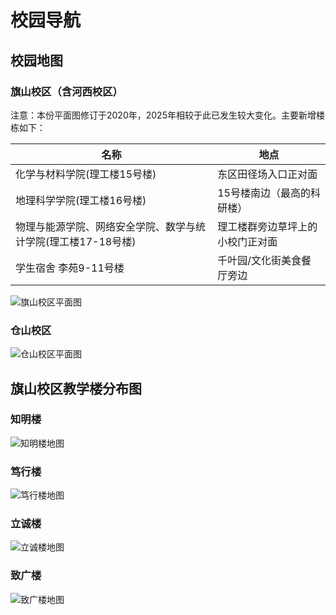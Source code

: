 # 校园导航
## 校园地图
### 旗山校区（含河西校区）
注意：本份平面图修订于2020年，2025年相较于此已发生较大变化。主要新增楼栋如下：

| 名称 | 地点 | 
| --- | --- | 
| 化学与材料学院(理工楼15号楼) | 东区田径场入口正对面 | 
| 地理科学学院(理工楼16号楼) | 15号楼南边（最高的科研楼） | 
| 物理与能源学院、网络安全学院、数学与统计学院(理工楼17-18号楼) | 理工楼群旁边草坪上的小校门正对面 | 
| 学生宿舍 李苑9-11号楼 | 千叶园/文化街美食餐厅旁边 | 

![旗山校区平面图](https://office.fjnu.edu.cn/_upload/article/images/2f/f4/e5339aaf4dfd8a8d0146fb48e69a/d82e273e-b001-4cd6-9398-f203cad3aac3.png)

### 仓山校区
![仓山校区平面图](https://xq.fjnu.edu.cn/_upload/article/images/a9/ff/66ddf674470ca9868fb3dc64e388/4aff7dfc-0e22-4449-ae92-4a413e9cd68b.jpg)

## 旗山校区教学楼分布图
### 知明楼
![知明楼地图](https://fjnu-oss.nekoark.com/%E7%9F%A5%E6%98%8E%E6%A5%BC%E5%9C%B0%E5%9B%BE.jpg?x-oss-process=style/webp)

### 笃行楼
![笃行楼地图](https://fjnu-oss.nekoark.com/%E7%AC%83%E8%A1%8C%E6%A5%BC%E5%9C%B0%E5%9B%BE.jpg?x-oss-process=style/webp)

### 立诚楼
![立诚楼地图](https://fjnu-oss.nekoark.com/%E7%AB%8B%E8%AF%9A%E6%A5%BC%E5%9C%B0%E5%9B%BE.jpg?x-oss-process=style/webp)

### 致广楼
![致广楼地图](https://fjnu-oss.nekoark.com/%E8%87%B4%E5%B9%BF%E6%A5%BC%E5%9C%B0%E5%9B%BE.jpg?x-oss-process=style/webp)
